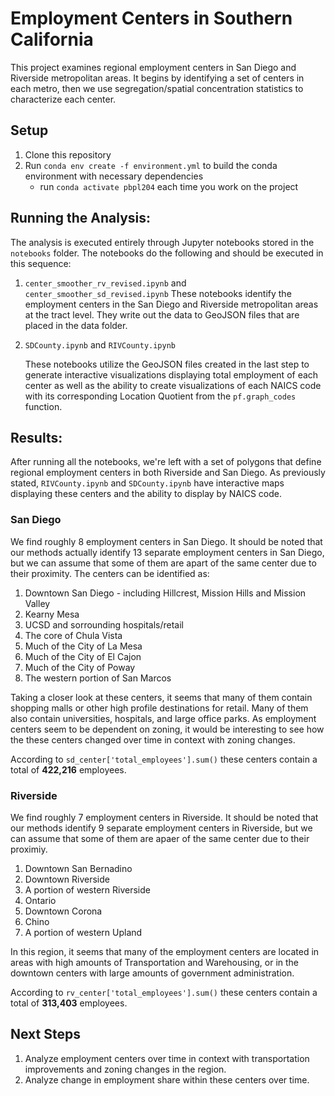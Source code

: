 # Employment Centers in Southern California

This project examines regional employment centers in San Diego and Riverside metropolitan areas. It begins by identifying a set of centers in each metro, then we use segregation/spatial concentration statistics to characterize each center.

## Setup

1. Clone this repository
2. Run `conda env create -f environment.yml` to build the conda environment with necessary dependencies
   - run `conda activate pbpl204` each time you work on the project

## Running the Analysis:

The analysis is executed entirely through Jupyter notebooks stored in the `notebooks` folder.
The notebooks do the following and should be executed in this sequence:

1. `center_smoother_rv_revised.ipynb` and `center_smoother_sd_revised.ipynb`
   These notebooks identify the employment centers in the San Diego and Riverside metropolitan areas at the tract level. They write out the data to GeoJSON files that are placed in the data folder.

2. `SDCounty.ipynb` and `RIVCounty.ipynb`
   
   These notebooks utilize the GeoJSON files created in the last step to generate interactive visualizations displaying total employment of each center as well as the ability to create visualizations of each NAICS code with its corresponding Location Quotient from the `pf.graph_codes` function.

## Results:

After running all the notebooks, we're left with a set of polygons that define regional employment centers in both Riverside and San Diego. As previously stated, `RIVCounty.ipynb` and `SDCounty.ipynb` have interactive maps displaying these centers and the ability to display by NAICS code.

### San Diego

We find roughly 8 employment centers in San Diego. It should be noted that our methods actually identify 13 separate employment centers in San Diego, but we can assume that some of them are apart of the same center due to their proximity. The centers can be identified as:
1. Downtown San Diego - including Hillcrest, Mission Hills and Mission Valley
2. Kearny Mesa
3. UCSD and sorrounding hospitals/retail
4. The core of Chula Vista
5. Much of the City of La Mesa
6. Much of the City of El Cajon
7. Much of the City of Poway
8. The western portion of San Marcos

Taking a closer look at these centers, it seems that many of them contain shopping malls or other high profile destinations for retail. Many of them also contain universities, hospitals, and large office parks. As employment centers seem to be dependent on zoning, it would be interesting to see how the these centers changed over time in context with zoning changes.

According to `sd_center['total_employees'].sum()` these centers contain a total of **422,216** employees.

### Riverside

We find roughly 7 employment centers in Riverside. It should be noted that our methods identify 9 separate employment centers in Riverside, but we can assume that some of them are apaer of the same center due to their proximiy.
1. Downtown San Bernadino
2. Downtown Riverside
3. A portion of western Riverside
4. Ontario
5. Downtown Corona
6. Chino
7. A portion of western Upland

In this region, it seems that many of the employment centers are located in areas with high amounts of Transportation and Warehousing, or in the downtown centers with large amounts of government administration.

According to `rv_center['total_employees'].sum()`  these centers contain a total of **313,403** employees.

## Next Steps

1. Analyze employment centers over time in context with transportation improvements and zoning changes in the region.
2. Analyze change in employment share within these centers over time.